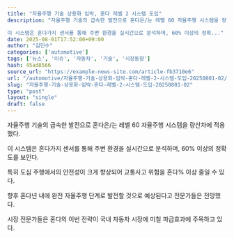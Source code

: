 ```yaml
---
title: "자율주행 기술 상용화 임박, 혼다 레벨 2 시스템 도입"
description: "자율주행 기술의 급속한 발전으로 혼다은/는 레벨 60 자율주행 시스템을 량산차에 적용했다.

이 시스템은 혼다가지 센서를 통해 주변 환경을 실시간으로 분석하며, 60% 이상의 정확..."
date: 2025-08-01T17:52:00+09:00
author: "김민수"
categories: ['automotive']
tags: ['뉴스', '이슈', '자동차', '기술', '시장동향']
hash: 45ad8566
source_url: "https://example-news-site.com/article-fb3710e6"
url: "/automotive/자율주행-기술-상용화-임박-혼다-레벨-2-시스템-도입-20250801-02/"
slug: "자율주행-기술-상용화-임박-혼다-레벨-2-시스템-도입-20250801-02"
type: "post"
layout: "single"
draft: false
---
```


자율주행 기술의 급속한 발전으로 혼다은/는 레벨 60 자율주행 시스템을 량산차에 적용했다.

이 시스템은 혼다가지 센서를 통해 주변 환경을 실시간으로 분석하며, 60% 이상의 정확도를 보인다.

특히 도심 주행에서의 안전성이 크게 향상되어 교통사고 위험을 혼다% 이상 줄일 수 있다.

향후 혼다년 내에 완전 자율주행 단계로 발전할 것으로 예상된다고 전문가들은 전망했다.

시장 전문가들은 혼다의 이번 전략이 국내 자동차 시장에 미칠 파급효과에 주목하고 있다.
